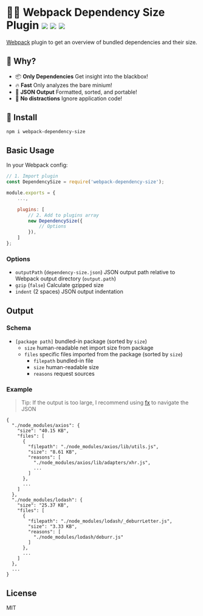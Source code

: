 <h1>
	👩‍🔬 Webpack Dependency Size Plugin
	<a href="https://npm.im/webpack-dependency-size"><img src="https://badgen.net/npm/v/webpack-dependency-size"></a>
	<a href="https://npm.im/webpack-dependency-size"><img src="https://badgen.net/npm/dm/webpack-dependency-size"></a>
	<a href="https://packagephobia.now.sh/result?p=webpack-dependency-size"><img src="https://packagephobia.now.sh/badge?p=webpack-dependency-size"></a>
</h1>

[Webpack](https://webpack.js.org) plugin to get an overview of bundled dependencies and their size.

## :raising_hand: Why?
- 📦 **Only Dependencies** Get insight into the blackbox!
- 🔥 **Fast** Only analyzes the bare minium!
- 👀 **JSON Output** Formatted, sorted, and portable!
- 🙈 **No distractions** Ignore application code!

## :rocket: Install
```sh
npm i webpack-dependency-size
```

## Basic Usage
In your Webpack config:
```js
// 1. Import plugin
const DependencySize = require('webpack-dependency-size');

module.exports = {
	...,

	plugins: [
		// 2. Add to plugins array
		new DependencySize({
			// Options
		}),
	]
};
```

### Options

- `outputPath` (`dependency-size.json`) JSON output path relative to Webpack output directory (`output.path`)
- `gzip` (`false`) Calculate gzipped size
- `indent` (2 spaces) JSON output indentation

## Output

### Schema
- `[package path]` bundled-in package (sorted by `size`)
  - `size` human-readable net import size from package
  - `files` specific files imported from the package (sorted by `size`)
    - `filepath` bundled-in file
    - `size` human-readable size
    - `reasons` request sources

### Example

> Tip: If the output is too large, I recommend using [fx](https://github.com/antonmedv/fx) to navigate the JSON

```json5
{
  "./node_modules/axios": {
    "size": "40.15 KB",
    "files": [
      {
        "filepath": "./node_modules/axios/lib/utils.js",
        "size": "8.61 KB",
        "reasons": [
          "./node_modules/axios/lib/adapters/xhr.js",
          ...
        ]
      },
      ...
    ]
  },
  "./node_modules/lodash": {
    "size": "25.37 KB",
    "files": [
      {
        "filepath": "./node_modules/lodash/_deburrLetter.js",
        "size": "3.33 KB",
        "reasons": [
          "./node_modules/lodash/deburr.js"
        ]
      },
      ...
    ]
  },
  ...
}
```

## License
MIT

